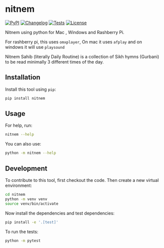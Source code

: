 # nitnem

[![PyPI](https://img.shields.io/pypi/v/nitnem.svg)](https://pypi.org/project/nitnem/)
[![Changelog](https://img.shields.io/github/v/release/sukhbinder/nitnem?include_prereleases&label=changelog)](https://github.com/sukhbinder/nitnem/releases)
[![Tests](https://github.com/sukhbinder/nitnem/actions/workflows/test.yml/badge.svg)](https://github.com/sukhbinder/nitnem/actions/workflows/test.yml)
[![License](https://img.shields.io/badge/license-Apache%202.0-blue.svg)](https://github.com/sukhbinder/nitnem/blob/master/LICENSE)

Nitnem using python for Mac , Windows and Rashberry Pi.

For rashberry pi, this uses `omxplayer`, On mac it uses `afplay` and on windows it will use `playsound` 


Nitnem Sahib (literally Daily Routine) is a collection of Sikh hymns (Gurbani) to be read minimally 3 different times of the day.


## Installation

Install this tool using `pip`:
```bash
pip install nitnem
```
## Usage

For help, run:
```bash
nitnem --help
```
You can also use:
```bash
python -m nitnem --help
```
## Development

To contribute to this tool, first checkout the code. Then create a new virtual environment:
```bash
cd nitnem
python -m venv venv
source venv/bin/activate
```
Now install the dependencies and test dependencies:
```bash
pip install -e '.[test]'
```
To run the tests:
```bash
python -m pytest
```

